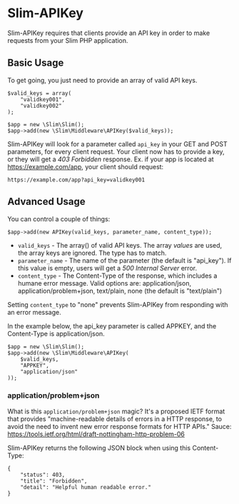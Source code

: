 # Slim-APIKey

Slim-APIKey requires that clients provide an API key in order to make requests from your Slim PHP application.

## Basic Usage

To get going, you just need to provide an array of valid API keys.
  
    $valid_keys = array(
		"validkey001",
		"validkey002"
    );

    $app = new \Slim\Slim();
    $app->add(new \Slim\Middleware\APIKey($valid_keys));
    
Slim-APIKey will look for a parameter called `api_key` in your GET and POST parameters, for every client request. Your client now has to provide a key, or they will get a *403 Forbidden* response.  Ex. if your app is located at https://example.com/app, your client should request:

    https://example.com/app?api_key=validkey001
    
## Advanced Usage

You can control a couple of things:

    $app->add(new APIKey(valid_keys, parameter_name, content_type));

* `valid_keys` - The array() of valid API keys.  The array *values* are used, the array keys are ignored.  The type has to match.
* `parameter_name` - The name of the parameter (the default is "api_key").  If this value is empty, users will get a *500 Internal Server* error.
* `content_type` - The Content-Type of the response, which includes a humane error message.  Valid options are:  application/json, application/problem+json, text/plain, none  (the default is "text/plain")

Setting `content_type` to "none" prevents Slim-APIKey from responding with an error message.

In the example below, the api_key parameter is called APPKEY, and the Content-Type is application/json.

    $app = new \Slim\Slim();
    $app->add(new \Slim\Middleware\APIKey(
		$valid_keys,
		"APPKEY",
		"application/json"
	));

### application/problem+json

What is this `application/problem+json` magic?  It's a proposed IETF format that provides "machine-readable details of errors in a HTTP response, to avoid the need to invent new error response formats for HTTP APIs."  Sauce: https://tools.ietf.org/html/draft-nottingham-http-problem-06

Slim-APIKey returns the following JSON block when using this Content-Type:

    {
        "status": 403,
        "title": "Forbidden",
        "detail": "Helpful human readable error."
    }
